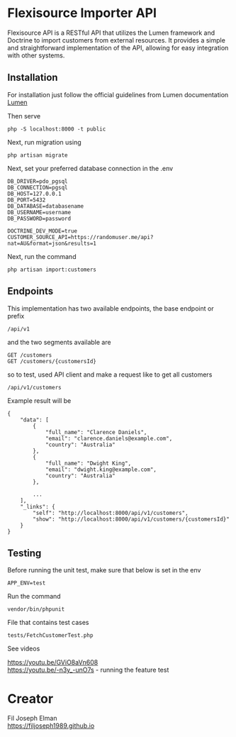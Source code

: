 # Flexisource Importer API

Flexisource API is a RESTful API that utilizes the Lumen framework and Doctrine to import customers from external resources. It provides a simple and straightforward implementation of the API, allowing for easy integration with other systems.

## Installation

For installation just follow the official guidelines from Lumen documentation [Lumen](https://lumen.laravel.com/docs/10.x/installation)

Then serve

    php -S localhost:8000 -t public

Next, run migration using

    php artisan migrate

Next, set your preferred database connection in the .env

    DB_DRIVER=pdo_pgsql
    DB_CONNECTION=pgsql
    DB_HOST=127.0.0.1
    DB_PORT=5432
    DB_DATABASE=databasename
    DB_USERNAME=username
    DB_PASSWORD=password

    DOCTRINE_DEV_MODE=true
    CUSTOMER_SOURCE_API=https://randomuser.me/api?nat=AU&format=json&results=1

Next, run the command

    php artisan import:customers

## Endpoints

This implementation has two available endpoints, the base endpoint or prefix

    /api/v1

and the two segments available are

    GET /customers
    GET /customers/{customersId}

so to test, used API client and make a request like to get all customers

    /api/v1/customers

Example result will be

    {
        "data": [
            {
                "full_name": "Clarence Daniels",
                "email": "clarence.daniels@example.com",
                "country": "Australia"
            },
            {
                "full_name": "Dwight King",
                "email": "dwight.king@example.com",
                "country": "Australia"
            },

            ...
        ],
        "_links": {
            "self": "http://localhost:8000/api/v1/customers",
            "show": "http://localhost:8000/api/v1/customers/{customersId}"
        }
    }

## Testing

Before running the unit test, make sure that below is set in the env

    APP_ENV=test

Run the command

    vendor/bin/phpunit

File that contains test cases

    tests/FetchCustomerTest.php

See videos

https://youtu.be/GViO8aVn608 <br>
https://youtu.be/-n3y_-unO7s - running the feature test


# Creator

Fil Joseph Elman <br>
https://filjoseph1989.github.io

